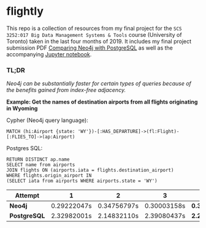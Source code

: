 # flightly

This repo is a collection of resources from my final project for the `SCS 3252:017 Big Data Management Systems & Tools` course (University of Toronto) taken in the last four months of 2019. It includes my final project submission PDF [Comparing Neo4j with PostgreSQL](./Big%20Data%20Course_%20Comparing%20Neo4j%20with%20PostgreSQL.pdf) as well as the accompanying [Jupyter notebook](./Flightly%20Comparing%20Neo4j%20and%20PostgreSQL.ipynb).

### TL;DR

_Neo4j can be substantially faster for certain types of queries because of the benefits gained from index-free adjacency._

**Example: Get the names of destination airports from all flights originating in Wyoming**

Cypher (Neo4j query language):
```
MATCH (hi:Airport {state: 'WY'})-[:HAS_DEPARTURE]->(fl:Flight)-[:FLIES_TO]->(ap:Airport)
```

Postgres SQL:
```
RETURN DISTINCT ap.name
SELECT name from airports
JOIN flights ON (airports.iata = flights.destination_airport)
WHERE flights.origin_airport IN
(SELECT iata from airports WHERE airports.state = 'WY')
```

| Attempt | 1 | 2 | 3 | Average |
| ----------- | ----------- | ----------- | ----------- | ----------- |
| **Neo4j** | 0.29222047s | 0.34756797s | 0.30003158s |  **0.32918392s** |
| **PostgreSQL** | 2.32982001s | 2.14832110s | 2.39080437s | **2.29873976s** |
